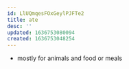 ```yaml
---
id: LlUQmqesFOxGeylPJFTe2
title: ate
desc: ''
updated: 1636753080094
created: 1636753048254
---
```



- mostly for animals and food or meals
